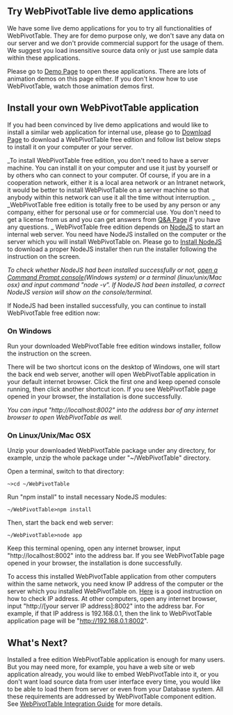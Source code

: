 ## Try WebPivotTable live demo applications

We have some live demo applications for you to try all functionalities of WebPivotTable. They are for demo purpose only, we don't save any data on our server and we don't provide commercial support for the usage of them. We suggest you load insensitive source data only or just use sample data within these applications.

Please go to [Demo Page](http://webpivottable.com/demo/) to open these applications. There are lots of animation demos on this page either. If you don't know how to use WebPivotTable, watch those animation demos first.

## Install your own WebPivotTable application

If you had been convinced by live demo applications and would like to install a similar web application for internal use, please go to [Download Page](http://webpivottable.com/download/) to download a WebPivotTable free edition and follow list below steps to install it on your computer or your server.

_To install WebPivotTable free edition, you don't need to have a server machine. You can install it on your computer and use it just by yourself or by others who can connect to your computer. Of course, if you are in a cooperation network, either it is a local area network or an Intranet network, it would be better to install WebPivotTable on a server machine so that anybody within this network can use it all the time without interruption.
_
_WebPivotTable free edition is totally free to be used by any person or any company, either for personal use or for commercial use. You don't need to get a license from us and you can get answers from [Q&A Page](http://webpivottable.com/answers/) if you have any questions.
_
WebPivotTable free edition depends on [NodeJS](https://nodejs.org/) to start an internal web server. You need have NodeJS installed on the computer or the server which you will install WebPivotTable on. Please go to [Install NodeJS](https://nodejs.org/en/download/) to download a proper NodeJS installer then run the installer following the instruction on the screen.

_To check whether NodeJS had been installed successfully or not, [open a Command Prompt console](http://windows.microsoft.com/en-ca/windows-vista/open-a-command-prompt-window)(Windows system) or a terminal (linux/unix/Mac osx) and input command "node -v". If NodeJS had been installed, a correct NodeJS version will show on the console/terminal._

If NodeJS had been installed successfully, you can continue to install WebPivotTable free edition now:

### On Windows

Run your downloaded WebPivotTable free edition windows installer, follow the instruction on the screen.

There will be two shortcut icons on the desktop of Windows, one will start the back end web server, another will open WebPivotTable application in your default internet browser. Click the first one and keep opened console running, then click another shortcut icon. If you see WebPivotTable page opened in your browser, the installation is done successfully.

_You can input "http://localhost:8002" into the address bar of any internet browser to open WebPivotTable as well._

### On Linux/Unix/Mac OSX

Unzip your downloaded WebPivotTable package under any directory, for example, unzip the whole package under "~/WebPivotTable" directory.

Open a terminal, switch to that directory:




```
~>cd ~/WebPivotTable

```


Run "npm install" to install necessary NodeJS modules:




```
~/WebPivotTable>npm install

```


Then, start the back end web server:




```
~/WebPivotTable>node app

```


Keep this terminal opening, open any internet browser, input "http://localhost:8002" into the address bar. If you see WebPivotTable page opened in your browser, the installation is done successfully.

To access this installed WebPivotTable application from other computers within the same network, you need know IP address of the computer or the server which you installed WebPivotTable on. [Here](http://www.howtofindmyipaddress.com/) is a good instruction on how to check IP address. At other computers, open any internet browser, input "http://[your server IP address]:8002" into the address bar. For example, if that IP address is 192.168.0.1, then the link to WebPivotTable application page will be "http://192.168.0.1:8002".

## What's Next?

Installed a free edition WebPivotTable application is enough for many users. But you may need more, for example, you have a web site or web application already, you would like to embed WebPivotTable into it, or you don't want load source data from user interface every time, you would like to be able to load them from server or even from your Database system. All these requirements are addressed by WebPivotTable component edition. See [WebPivotTable Integration Guide](/webpivottable-integration-guide.md) for more details.